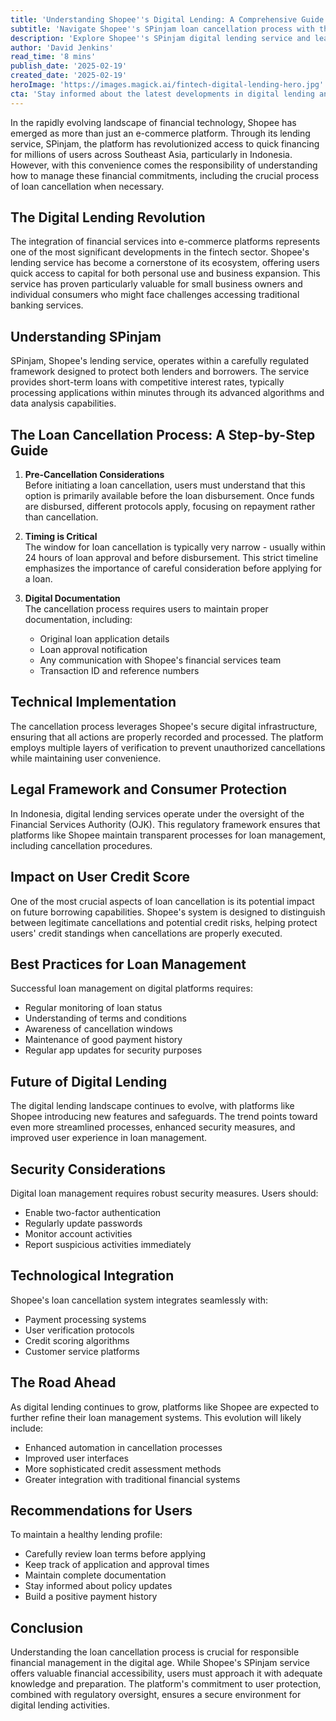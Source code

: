 ```yaml
---
title: 'Understanding Shopee''s Digital Lending: A Comprehensive Guide to Loan Cancellation'
subtitle: 'Navigate Shopee''s SPinjam loan cancellation process with this detailed guide'
description: 'Explore Shopee''s SPinjam digital lending service and learn the essential steps for loan cancellation in this comprehensive guide. Understand the timing, documentation requirements, and best practices for managing digital loans while protecting your credit score.'
author: 'David Jenkins'
read_time: '8 mins'
publish_date: '2025-02-19'
created_date: '2025-02-19'
heroImage: 'https://images.magick.ai/fintech-digital-lending-hero.jpg'
cta: 'Stay informed about the latest developments in digital lending and fintech. Follow us on LinkedIn for regular updates on e-commerce financial services and expert insights into managing digital loans effectively.'
---
```


In the rapidly evolving landscape of financial technology, Shopee has emerged as more than just an e-commerce platform. Through its lending service, SPinjam, the platform has revolutionized access to quick financing for millions of users across Southeast Asia, particularly in Indonesia. However, with this convenience comes the responsibility of understanding how to manage these financial commitments, including the crucial process of loan cancellation when necessary.

## The Digital Lending Revolution

The integration of financial services into e-commerce platforms represents one of the most significant developments in the fintech sector. Shopee's lending service has become a cornerstone of its ecosystem, offering users quick access to capital for both personal use and business expansion. This service has proven particularly valuable for small business owners and individual consumers who might face challenges accessing traditional banking services.

## Understanding SPinjam

SPinjam, Shopee's lending service, operates within a carefully regulated framework designed to protect both lenders and borrowers. The service provides short-term loans with competitive interest rates, typically processing applications within minutes through its advanced algorithms and data analysis capabilities.

## The Loan Cancellation Process: A Step-by-Step Guide

1. **Pre-Cancellation Considerations**  
   Before initiating a loan cancellation, users must understand that this option is primarily available before the loan disbursement. Once funds are disbursed, different protocols apply, focusing on repayment rather than cancellation.

2. **Timing is Critical**  
   The window for loan cancellation is typically very narrow - usually within 24 hours of loan approval and before disbursement. This strict timeline emphasizes the importance of careful consideration before applying for a loan.

3. **Digital Documentation**  
   The cancellation process requires users to maintain proper documentation, including:
   - Original loan application details
   - Loan approval notification
   - Any communication with Shopee's financial services team
   - Transaction ID and reference numbers

## Technical Implementation

The cancellation process leverages Shopee's secure digital infrastructure, ensuring that all actions are properly recorded and processed. The platform employs multiple layers of verification to prevent unauthorized cancellations while maintaining user convenience.

## Legal Framework and Consumer Protection

In Indonesia, digital lending services operate under the oversight of the Financial Services Authority (OJK). This regulatory framework ensures that platforms like Shopee maintain transparent processes for loan management, including cancellation procedures.

## Impact on User Credit Score

One of the most crucial aspects of loan cancellation is its potential impact on future borrowing capabilities. Shopee's system is designed to distinguish between legitimate cancellations and potential credit risks, helping protect users' credit standings when cancellations are properly executed.

## Best Practices for Loan Management

Successful loan management on digital platforms requires:
- Regular monitoring of loan status
- Understanding of terms and conditions
- Awareness of cancellation windows
- Maintenance of good payment history
- Regular app updates for security purposes

## Future of Digital Lending

The digital lending landscape continues to evolve, with platforms like Shopee introducing new features and safeguards. The trend points toward even more streamlined processes, enhanced security measures, and improved user experience in loan management.

## Security Considerations

Digital loan management requires robust security measures. Users should:
- Enable two-factor authentication
- Regularly update passwords
- Monitor account activities
- Report suspicious activities immediately

## Technological Integration

Shopee's loan cancellation system integrates seamlessly with:
- Payment processing systems
- User verification protocols
- Credit scoring algorithms
- Customer service platforms

## The Road Ahead

As digital lending continues to grow, platforms like Shopee are expected to further refine their loan management systems. This evolution will likely include:
- Enhanced automation in cancellation processes
- Improved user interfaces
- More sophisticated credit assessment methods
- Greater integration with traditional financial systems

## Recommendations for Users

To maintain a healthy lending profile:
- Carefully review loan terms before applying
- Keep track of application and approval times
- Maintain complete documentation
- Stay informed about policy updates
- Build a positive payment history

## Conclusion

Understanding the loan cancellation process is crucial for responsible financial management in the digital age. While Shopee's SPinjam service offers valuable financial accessibility, users must approach it with adequate knowledge and preparation. The platform's commitment to user protection, combined with regulatory oversight, ensures a secure environment for digital lending activities.